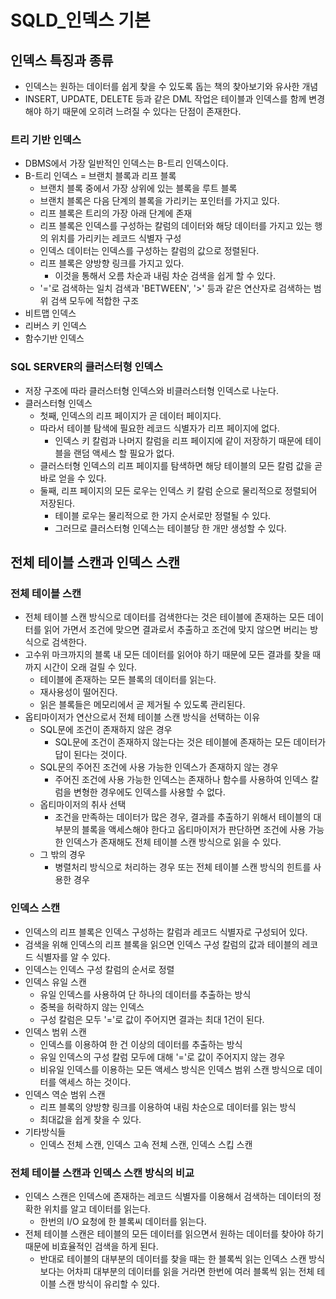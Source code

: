 # SQLD_인덱스 기본

## 인덱스 특징과 종류

- 인덱스는 원하는 데이터를 쉽게 찾을 수 있도록 돕는 책의 찾아보기와 유사한 개념
- INSERT, UPDATE, DELETE 등과 같은 DML 작업은 테이블과 인덱스를 함께 변경해야 하기 때문에 오히려 느려질 수 있다는 단점이 존재한다.

### 트리 기반 인덱스

- DBMS에서 가장 일반적인 인덱스는 B-트리 인덱스이다.
- B-트리 인덱스 = 브랜치 블록과 리프 블록
  - 브랜치 블록 중에서 가장 상위에 있는 블록을 루트 블록
  - 브랜치 블록은 다음 단계의 블록을 가리키는 포인터를 가지고 있다.
  - 리프 블록은 트리의 가장 아래 단계에 존재
  - 리프 블록은 인덱스를 구성하는 칼럼의 데이터와 해당 데이터를 가지고 있는 행의 위치를 가리키는 레코드 식별자 구성
  - 인덱스 데이터는 인덱스를 구성하는 칼럼의 값으로 정렬된다.
  - 리프 블록은 양방향 링크를 가지고 있다.
    - 이것을 통해서 오름 차순과 내림 차순 검색을 쉽게 할 수 있다.
  - '='로 검색하는 일치 검색과 'BETWEEN', '>' 등과 같은 연산자로 검색하는 범위 검색 모두에 적합한 구조
- 비트맵 인덱스
- 리버스 키 인덱스
- 함수기반 인덱스



### SQL SERVER의 클러스터형 인덱스

- 저장 구조에 따라 클러스터형 인덱스와 비클러스터형 인덱스로 나눈다.
- 클러스터형 인덱스
  - 첫째, 인덱스의 리프 페이지가 곧 데이터 페이지다.
  - 따라서 테이블 탐색에 필요한 레코드 식별자가 리프 페이지에 없다.
    - 인덱스 키 칼럼과 나머지 칼럼을 리프 페이지에 같이 저장하기 때문에 테이블을 랜덤 액세스 할 필요가 없다.
  - 클러스터형 인덱스의 리프 페이지를 탐색하면 해당 테이블의 모든 칼럼 값을 곧바로 얻을 수 있다.
  - 둘째, 리프 페이지의 모든 로우는 인덱스 키 칼럼 순으로 물리적으로 정렬되어 저장된다.
    - 테이블 로우는 물리적으로 한 가지 순서로만 정렬될 수 있다.
    - 그러므로 클러스터형 인덱스는 테이블당 한 개만 생성할 수 있다.



## 전체 테이블 스캔과 인덱스 스캔

### 전체 테이블 스캔

- 전체 테이블 스캔 방식으로 데이터를 검색한다는 것은 테이블에 존재하는 모든 데이터를 읽어 가면서 조건에 맞으면 결과로서 추출하고 조건에 맞지 않으면 버리는 방식으로 검색한다.
- 고수위 마크까지의 블록 내 모든 데이터를 읽어야 하기 때문에 모든 결과를 찾을 때까지 시간이 오래 걸릴 수 있다.
  - 테이블에 존재하는 모든 블록의 데이터를 읽는다.
  - 재사용성이 떨어진다.
  - 읽은 블록들은 메모리에서 곧 제거될 수 있도록 관리된다.
- 옵티마이저가 연산으로서 전체 테이블 스캔 방식을 선택하는 이유
  - SQL문에 조건이 존재하지 않은 경우
    - SQL문에 조건이 존재하지 않는다는 것은 테이블에 존재하는 모든 데이터가 답이 된다는 것이다.
  - SQL문의 주어진 조건에 사용 가능한 인덱스가 존재하지 않는 경우
    - 주어진 조건에 사용 가능한 인덱스는 존재하나 함수를 사용하여 인덱스 칼럼을 변형한 경우에도 인덱스를 사용할 수 없다.
  - 옵티마이저의 취사 선택
    - 조건을 만족하는 데이터가 많은 경우, 결과를 추출하기 위해서 테이블의 대부분의 블록을 액세스해야 한다고 옵티마이저가 판단하면 조건에 사용 가능한 인덱스가 존재해도 전체 테이블 스캔 방식으로 읽을 수 있다.
  - 그 밖의 경우
    - 병렬처리 방식으로 처리하는 경우 또는 전체 테이블 스캔 방식의 힌트를 사용한 경우



### 인덱스 스캔

- 인덱스의 리프 블록은 인덱스 구성하는 칼럼과 레코드 식별자로 구성되어 있다.
- 검색을 위해 인덱스의 리프 블록을 읽으면 인덱스 구성 칼럼의 값과 테이블의 레코드 식별자를 알 수 있다.
- 인덱스는 인덱스 구성 칼럼의 순서로 정렬
- 인덱스 유일 스캔
  - 유일 인덱스를 사용하여 단 하나의 데이터를 추출하는 방식
  - 중복을 허락하지 않는 인덱스
  - 구성 칼럼은 모두 '='로 값이 주어지면 결과는 최대 1건이 된다.
- 인덱스 범위 스캔
  - 인덱스를 이용하여 한 건 이상의 데이터를 추출하는 방식
  - 유일 인덱스의 구성 칼럼 모두에 대해 '='로 값이 주어지지 않는 경우
  - 비유일 인덱스를 이용하는 모든 액세스 방식은 인덱스 범위 스캔 방식으로 데이터를 액세스 하는 것이다.
- 인덱스 역순 범위 스캔
  - 리프 블록의 양방향 링크를 이용하여 내림 차순으로 데이터를 읽는 방식
  - 최대값을 쉽게 찾을 수 있다.
- 기타방식들
  - 인덱스 전체 스캔, 인덱스 고속 전체 스캔, 인덱스 스킵 스캔



### 전체 테이블 스캔과 인덱스 스캔 방식의 비교

- 인덱스 스캔은 인덱스에 존재하는 레코드 식별자를 이용해서 검색하는 데이터의 정확한 위치를 알고 데이터를 읽는다.
  - 한번의 I/O 요청에 한 블록씨 데이터를 읽는다.
- 전체 테이블 스캔은 테이블의 모든 데이터를 읽으면서 원하는 데이터를 찾아야 하기 때문에 비효율적인 검색을 하게 된다.
  - 반대로 테이블의 대부분의 데이터를 찾을 때는 한 블록씩 읽는 인덱스 스캔 방식보다는 어차피 대부분의 데이터를 읽을 거라면 한번에 여러 블록씩 읽는 전체 테이블 스캔 방식이 유리할 수 있다.
